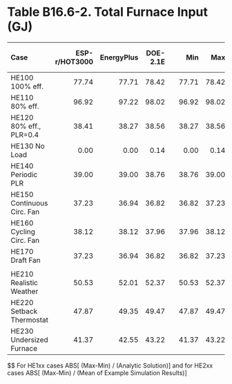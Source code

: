 # Table B16.6-2. Total Furnace Input (GJ)
| Case                       | ESP-r/HOT3000 | EnergyPlus | DOE-2.1E |     |   Min |   Max |  Mean | Dev % $$ |     | Analytical/Quasi-Analytical |  TEST | 
|:-------------------------- | -------------:| ----------:| --------:| ---:| -----:| -----:| -----:| --------:| ---:| ---------------------------:| -----:| 
| HE100 100% eff.            |         77.74 |      77.71 |    78.42 |     | 77.71 | 78.42 |       |      0.9 |     |                       77.71 | 78.42 | 
| HE110 80% eff.             |         96.92 |      97.22 |    98.02 |     | 96.92 | 98.02 |       |      1.1 |     |                       97.22 | 98.02 | 
| HE120 80% eff., PLR=0.4    |         38.41 |      38.27 |    38.56 |     | 38.27 | 38.56 |       |      0.8 |     |                       38.27 | 38.56 | 
| HE130 No Load              |          0.00 |       0.00 |     0.14 |     |  0.00 |  0.14 |       |        - |     |                        0.00 |  0.14 | 
| HE140 Periodic PLR         |         39.00 |      39.00 |    38.76 |     | 38.76 | 39.00 |       |      0.6 |     |                       39.00 | 38.76 | 
| HE150 Continuous Circ. Fan |         37.23 |      36.94 |    36.82 |     | 36.82 | 37.23 |       |      1.1 |     |                       37.02 | 36.82 | 
| HE160 Cycling Circ. Fan    |         38.12 |      38.12 |    37.96 |     | 37.96 | 38.12 |       |      0.4 |     |                       38.09 | 37.96 | 
| HE170 Draft Fan            |         37.23 |      36.94 |    36.82 |     | 36.82 | 37.23 |       |      1.1 |     |                       37.02 | 36.82 | 
|                            | 
| HE210 Realistic Weather    |         50.53 |      52.01 |    52.37 |     | 50.53 | 52.37 | 51.64 |      3.6 |     |                             | 52.37 | 
| HE220 Setback Thermostat   |         47.87 |      49.35 |    49.47 |     | 47.87 | 49.47 | 48.89 |      3.3 |     |                             | 49.47 | 
| HE230 Undersized Furnace   |         41.37 |      42.55 |    43.22 |     | 41.37 | 43.22 | 42.38 |      4.4 |     |                             | 43.22 | 

$$ For HE1xx cases ABS[ (Max-Min) / (Analytic Solution)] and for HE2xx cases ABS[ (Max-Min) / (Mean of Example Simulation Results)]



